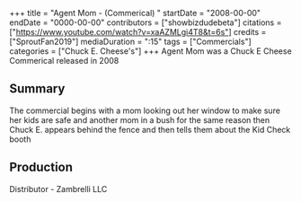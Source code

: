 +++
title = "Agent Mom - (Commerical) "
startDate = "2008-00-00"
endDate = "0000-00-00"
contributors = ["showbizdudebeta"]
citations = ["https://www.youtube.com/watch?v=xaAZMLgi4T8&t=6s"]
credits = ["SproutFan2019"]
mediaDuration = ":15"
tags = ["Commercials"]
categories = ["Chuck E. Cheese's"]
+++
Agent Mom was a Chuck E Cheese Commerical released in 2008   

## Summary 

The commercial begins with a mom looking out her window to make sure her kids are safe and another mom in a bush for the same reason then Chuck E. appears behind the fence and then tells them about the Kid Check booth 

## Production

Distributor - Zambrelli LLC 
